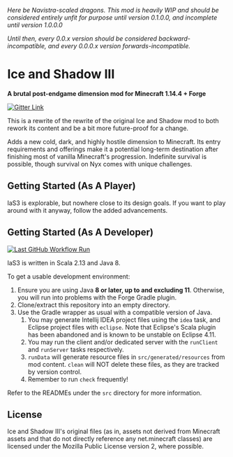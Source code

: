 _Here be Navistra-scaled dragons.
This mod is heavily WIP and should be considered entirely unfit for purpose until version 0.1.0.0,
and incomplete until version 1.0.0.0_

_Until then,
every 0.0.x version should be considered backward-incompatible,
and every 0.0.0.x version forwards-incompatible._

# Ice and Shadow III
__A brutal post-endgame dimension mod for Minecraft 1.14.4 + Forge__

[![Gitter Link](https://badges.gitter.im/IceAndShadow3/community.svg)](https://gitter.im/IceAndShadow3/community)

This is a rewrite of the rewrite of the original Ice and Shadow mod to both rework its content and be a bit more future-proof for a change.

Adds a new cold, dark, and highly hostile dimension to Minecraft.
Its entry requirements and offerings make it a potential long-term destination after finishing most of vanilla Minecraft's progression.
Indefinite survival is possible, though survival on Nyx comes with unique challenges.

## Getting Started (As A Player)

IaS3 is explorable, but nowhere close to its design goals.
If you want to play around with it anyway, follow the added advancements.

## Getting Started (As A Developer)
[![Last GitHub Workflow Run](https://github.com/TheDaemoness/IceAndShadow3/workflows/CI/badge.svg)](https://actions-badge.atrox.dev/TheDaemoness/IceAndShadow3/goto)

IaS3 is written in Scala 2.13 and Java 8.

To get a usable development environment:
1. Ensure you are using Java **8 or later, up to and excluding 11**.
Otherwise, you will run into problems with the Forge Gradle plugin.
2. Clone/extract this repository into an empty directory.
3. Use the Gradle wrapper as usual with a compatible version of Java.
	1. You may generate Intellij IDEA project files using the `idea` task, and Eclipse project files with `eclipse`.
	Note that Eclipse's Scala plugin has been abandoned and is known to be unstable on Eclipse 4.11.
	2. You may run the client and/or dedicated server with the `runClient` and `runServer` tasks respectively.
	3. `runData` will generate resource files in `src/generated/resources` from mod content.
	`clean` will NOT delete these files, as they are tracked by version control.
	4. Remember to run `check` frequently!

Refer to the READMEs under the `src` directory for more information.

## License

Ice and Shadow III's original files
(as in, assets not derived from Minecraft assets and that do not directly reference any net.minecraft classes)
are licensed under the Mozilla Public License version 2, where possible.
